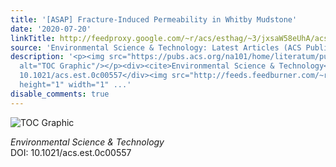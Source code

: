 ```yaml
---
title: '[ASAP] Fracture-Induced Permeability in Whitby Mudstone'
date: '2020-07-20'
linkTitle: http://feedproxy.google.com/~r/acs/esthag/~3/jxsaW58eUhA/acs.est.0c00557
source: 'Environmental Science & Technology: Latest Articles (ACS Publications)'
description: '<p><img src="https://pubs.acs.org/na101/home/literatum/publisher/achs/journals/content/esthag/0/esthag.ahead-of-print/acs.est.0c00557/20200720/images/medium/es0c00557_0028.gif"
  alt="TOC Graphic"/></p><div><cite>Environmental Science & Technology</cite></div><div>DOI:
  10.1021/acs.est.0c00557</div><img src="http://feeds.feedburner.com/~r/acs/esthag/~4/jxsaW58eUhA"
  height="1" width="1" ...'
disable_comments: true
---
```

<p><img src="https://pubs.acs.org/na101/home/literatum/publisher/achs/journals/content/esthag/0/esthag.ahead-of-print/acs.est.0c00557/20200720/images/medium/es0c00557_0028.gif" alt="TOC Graphic"/></p><div><cite>Environmental Science & Technology</cite></div><div>DOI: 10.1021/acs.est.0c00557</div><img src="http://feeds.feedburner.com/~r/acs/esthag/~4/jxsaW58eUhA" height="1" width="1" ...